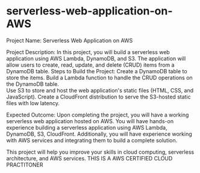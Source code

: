 # serverless-web-application-on-AWS

Project Name: Serverless Web Application on AWS

Project Description:
In this project, you will build a serverless web application using AWS Lambda, DynamoDB, and S3. The application will allow users to create, read, update, and delete (CRUD) items from a DynamoDB table.
Steps to Build the Project:
Create a DynamoDB table to store the items.
Build a Lambda function to handle the CRUD operations on the DynamoDB table. \
Use S3 to store and host the web application's static files (HTML, CSS, and JavaScript).
Create a CloudFront distribution to serve the S3-hosted static files with low latency.

Expected Outcome:
Upon completing the project, you will have a working serverless web application hosted on AWS.
You will have hands-on experience building a serverless application using AWS Lambda, DynamoDB, S3, CloudFront.
Additionally, you will have experience working with AWS services and integrating them to build a complete solution.

This project will help you improve your skills in cloud computing, serverless architecture, and AWS services.
THIS IS A AWS CERTIFIED CLOUD PRACTITONER
